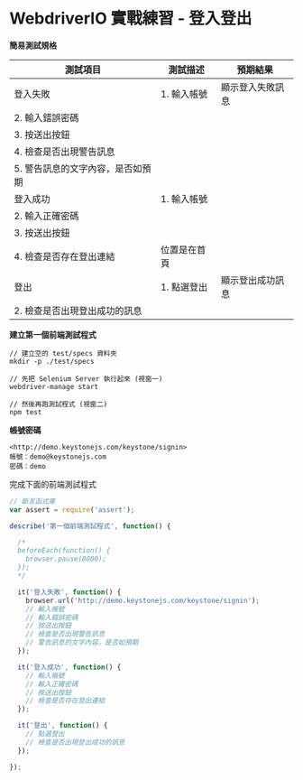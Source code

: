 # WebdriverIO 實戰練習 - 登入登出

**簡易測試規格**

測試項目 | 測試描述 | 預期結果
---------|----------|---------
 登入失敗 | 1. 輸入帳號 | 顯示登入失敗訊息
  | 2. 輸入錯誤密碼 | 
  | 3. 按送出按鈕 | 
  | 4. 檢查是否出現警告訊息 | 
  | 5. 警告訊息的文字內容，是否如預期 | 
 登入成功 | 1. 輸入帳號 | 
  | 2. 輸入正確密碼 | 
  | 3. 按送出按鈕 | 
  | 4. 檢查是否存在登出連結 | 位置是在首頁
 登出 | 1. 點選登出 | 顯示登出成功訊息
  | 2. 檢查是否出現登出成功的訊息 | 

**建立第一個前端測試程式**

```
// 建立空的 test/specs 資料夾
mkdir -p ./test/specs

// 先把 Selenium Server 執行起來 (視窗一)
webdriver-manage start

// 然後再跑測試程式 (視窗二)
npm test
```

**帳號密碼**

```
<http://demo.keystonejs.com/keystone/signin>
帳號：demo@keystonejs.com
密碼：demo
```

完成下面的前端測試程式

```js
// 斷言函式庫
var assert = require('assert');

describe('第一個前端測試程式', function() {

  /*
  beforeEach(function() {
    browser.pause(8000);
  });
  */

  it('登入失敗', function() {
    browser.url('http://demo.keystonejs.com/keystone/signin');
    // 輸入帳號
    // 輸入錯誤密碼
    // 按送出按鈕
    // 檢查是否出現警告訊息
    // 警告訊息的文字內容，是否如預期
  });

  it('登入成功', function() {
    // 輸入帳號
    // 輸入正確密碼
    // 按送出按鈕
    // 檢查是否存在登出連結
  });

  it('登出', function() {
    // 點選登出
    // 檢查是否出現登出成功的訊息
  });

});
```


<!--答案 https://github.com/alincode/jsdc-tw-2016-webdriverio/blob/master/test/specs/demo2.js -->